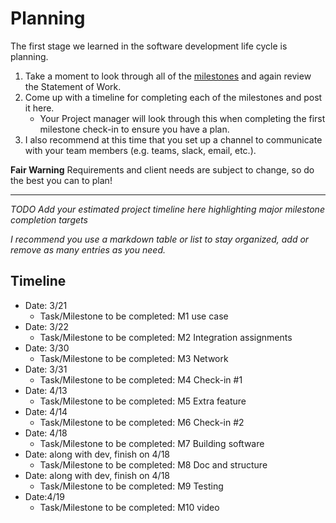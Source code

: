 # Planning

The first stage we learned in the software development life cycle is planning. 

1. Take a moment to look through all of the [milestones](./../) and again review the Statement of Work. 
2. Come up with a timeline for completing each of the milestones and post it here.
	- Your Project manager will look through this when completing the first milestone check-in to ensure you have a plan.
3. I also recommend at this time that you set up a channel to communicate with your team members (e.g. teams, slack, email, etc.).

**Fair Warning** Requirements and client needs are subject to change, so do the best you can to plan!

<hr>

*TODO Add your estimated project timeline here highlighting major milestone completion targets*

*I recommend you use a markdown table or list to stay organized, add or remove as many entries as you need.*


## Timeline

- Date: 3/21
	- Task/Milestone to be completed: M1 use case
- Date: 3/22
	- Task/Milestone to be completed: M2 Integration assignments
- Date: 3/30
	- Task/Milestone to be completed: M3 Network
- Date: 3/31
	- Task/Milestone to be completed: M4 Check-in #1
- Date: 4/13
	- Task/Milestone to be completed: M5 Extra feature
- Date: 4/14
	- Task/Milestone to be completed: M6 Check-in #2
- Date: 4/18
	- Task/Milestone to be completed: M7 Building software
- Date: along with dev, finish on 4/18
	- Task/Milestone to be completed: M8 Doc and structure
- Date: along with dev, finish on 4/18
	- Task/Milestone to be completed: M9 Testing
- Date:4/19
	- Task/Milestone to be completed: M10 video
